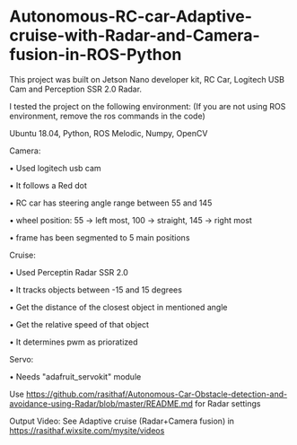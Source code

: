 # Autonomous-RC-car-Adaptive-cruise-with-Radar-and-Camera-fusion-in-ROS-Python

This project was built on Jetson Nano developer kit, RC Car, Logitech USB Cam and Perception SSR 2.0 Radar.

I tested the project on the following environment: (If you are not using ROS environment, remove the ros commands in the code) 

Ubuntu 18.04,
Python,
ROS Melodic,
Numpy,
OpenCV

Camera:

• Used logitech usb cam

• It follows a Red dot

• RC car has steering angle range between 55 and 145

• wheel position: 55 -> left most, 100 -> straight, 145 -> right most

• frame has been segmented to 5 main positions

Cruise:

• Used Perceptin Radar SSR 2.0 

• It tracks objects between -15 and 15 degrees

• Get the distance of the closest object in mentioned angle

• Get the relative speed of that object

• It determines pwm as prioratized

Servo:

• Needs "adafruit_servokit" module

Use https://github.com/rasithaf/Autonomous-Car-Obstacle-detection-and-avoidance-using-Radar/blob/master/README.md for Radar settings

Output Video: See Adaptive cruise (Radar+Camera fusion) in https://rasithaf.wixsite.com/mysite/videos
